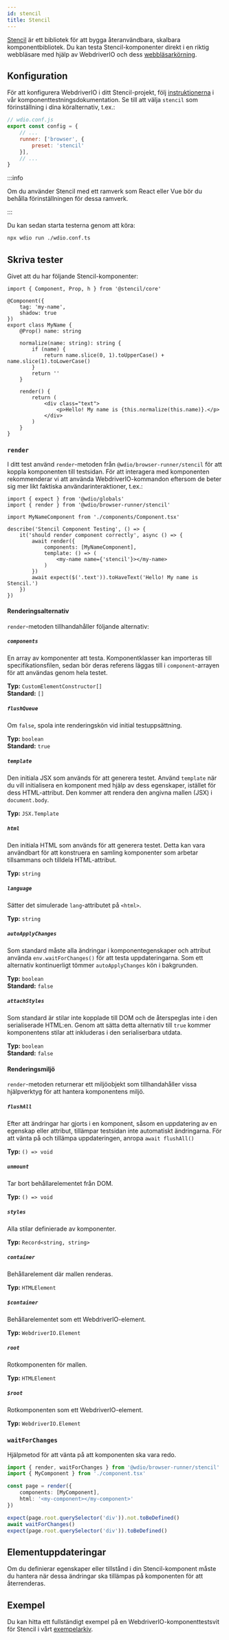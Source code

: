 ```yaml
---
id: stencil
title: Stencil
---
```


[Stencil](https://stenciljs.com/) är ett bibliotek för att bygga återanvändbara, skalbara komponentbibliotek. Du kan testa Stencil-komponenter direkt i en riktig webbläsare med hjälp av WebdriverIO och dess [webbläsarkörning](/docs/runner#browser-runner).

## Konfiguration

För att konfigurera WebdriverIO i ditt Stencil-projekt, följ [instruktionerna](/docs/component-testing#set-up) i vår komponenttestningsdokumentation. Se till att välja `stencil` som förinställning i dina köralternativ, t.ex.:

```js
// wdio.conf.js
export const config = {
    // ...
    runner: ['browser', {
        preset: 'stencil'
    }],
    // ...
}
```

:::info

Om du använder Stencil med ett ramverk som React eller Vue bör du behålla förinställningen för dessa ramverk.

:::

Du kan sedan starta testerna genom att köra:

```sh
npx wdio run ./wdio.conf.ts
```

## Skriva tester

Givet att du har följande Stencil-komponenter:

```tsx title="./components/Component.tsx"
import { Component, Prop, h } from '@stencil/core'

@Component({
    tag: 'my-name',
    shadow: true
})
export class MyName {
    @Prop() name: string

    normalize(name: string): string {
        if (name) {
            return name.slice(0, 1).toUpperCase() + name.slice(1).toLowerCase()
        }
        return ''
    }

    render() {
        return (
            <div class="text">
                <p>Hello! My name is {this.normalize(this.name)}.</p>
            </div>
        )
    }
}
```

### `render`

I ditt test använd `render`-metoden från `@wdio/browser-runner/stencil` för att koppla komponenten till testsidan. För att interagera med komponenten rekommenderar vi att använda WebdriverIO-kommandon eftersom de beter sig mer likt faktiska användarinteraktioner, t.ex.:

```tsx title="app.test.tsx"
import { expect } from '@wdio/globals'
import { render } from '@wdio/browser-runner/stencil'

import MyNameComponent from './components/Component.tsx'

describe('Stencil Component Testing', () => {
    it('should render component correctly', async () => {
        await render({
            components: [MyNameComponent],
            template: () => (
                <my-name name={'stencil'}></my-name>
            )
        })
        await expect($('.text')).toHaveText('Hello! My name is Stencil.')
    })
})
```

#### Renderingsalternativ

`render`-metoden tillhandahåller följande alternativ:

##### `components`

En array av komponenter att testa. Komponentklasser kan importeras till specifikationsfilen, sedan bör deras referens läggas till i `component`-arrayen för att användas genom hela testet.

__Typ:__ `CustomElementConstructor[]`<br />
__Standard:__ `[]`

##### `flushQueue`

Om `false`, spola inte renderingskön vid initial testuppsättning.

__Typ:__ `boolean`<br />
__Standard:__ `true`

##### `template`

Den initiala JSX som används för att generera testet. Använd `template` när du vill initialisera en komponent med hjälp av dess egenskaper, istället för dess HTML-attribut. Den kommer att rendera den angivna mallen (JSX) i `document.body`.

__Typ:__ `JSX.Template`

##### `html`

Den initiala HTML som används för att generera testet. Detta kan vara användbart för att konstruera en samling komponenter som arbetar tillsammans och tilldela HTML-attribut.

__Typ:__ `string`

##### `language`

Sätter det simulerade `lang`-attributet på `<html>`.

__Typ:__ `string`

##### `autoApplyChanges`

Som standard måste alla ändringar i komponentegenskaper och attribut använda `env.waitForChanges()` för att testa uppdateringarna. Som ett alternativ kontinuerligt tömmer `autoApplyChanges` kön i bakgrunden.

__Typ:__ `boolean`<br />
__Standard:__ `false`

##### `attachStyles`

Som standard är stilar inte kopplade till DOM och de återspeglas inte i den serialiserade HTML:en. Genom att sätta detta alternativ till `true` kommer komponentens stilar att inkluderas i den serialiserbara utdata.

__Typ:__ `boolean`<br />
__Standard:__ `false`

#### Renderingsmiljö

`render`-metoden returnerar ett miljöobjekt som tillhandahåller vissa hjälpverktyg för att hantera komponentens miljö.

##### `flushAll`

Efter att ändringar har gjorts i en komponent, såsom en uppdatering av en egenskap eller attribut, tillämpar testsidan inte automatiskt ändringarna. För att vänta på och tillämpa uppdateringen, anropa `await flushAll()`

__Typ:__ `() => void`

##### `unmount`

Tar bort behållarelementet från DOM.

__Typ:__ `() => void`

##### `styles`

Alla stilar definierade av komponenter.

__Typ:__ `Record<string, string>`

##### `container`

Behållarelement där mallen renderas.

__Typ:__ `HTMLElement`

##### `$container`

Behållarelementet som ett WebdriverIO-element.

__Typ:__ `WebdriverIO.Element`

##### `root`

Rotkomponenten för mallen.

__Typ:__ `HTMLElement`

##### `$root`

Rotkomponenten som ett WebdriverIO-element.

__Typ:__ `WebdriverIO.Element`

### `waitForChanges`

Hjälpmetod för att vänta på att komponenten ska vara redo.

```ts
import { render, waitForChanges } from '@wdio/browser-runner/stencil'
import { MyComponent } from './component.tsx'

const page = render({
    components: [MyComponent],
    html: '<my-component></my-component>'
})

expect(page.root.querySelector('div')).not.toBeDefined()
await waitForChanges()
expect(page.root.querySelector('div')).toBeDefined()
```

## Elementuppdateringar

Om du definierar egenskaper eller tillstånd i din Stencil-komponent måste du hantera när dessa ändringar ska tillämpas på komponenten för att återrenderas.


## Exempel

Du kan hitta ett fullständigt exempel på en WebdriverIO-komponenttestsvit för Stencil i vårt [exempelarkiv](https://github.com/webdriverio/component-testing-examples/tree/main/stencil-component-starter).